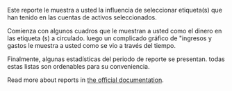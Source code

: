 Este reporte le muestra a usted la influencia de seleccionar etiqueta(s) que han tenido en las cuentas de activos seleccionados.

Comienza con algunos cuadros que le muestran a usted como el dinero en las etiqueta (s) a circulado. luego un complicado gráfico de "ingresos y gastos le muestra a usted como se vio a través del tiempo.

Finalmente, algunas estadísticas del periodo de reporte se presentan. todas estas listas son ordenables para su conveniencia.

Read more about reports in [the official documentation](https://firefly-iii.readthedocs.io/en/latest/advanced/reports.html).